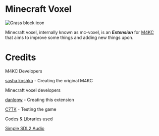 # Minecraft Voxel

![Grass block icon](icons/icon.png)

Minecraft voxel, internally known as mc-voxel, is an ***Extension*** for [M4KC](https://github.com/sashakoshka/m4kc) that aims to improve some things and
adding new things upon.


# Credits

M4KC Developers

[sasha koshka](github.com/sashakoshka) - Creating the original M4KC



Minecraft voxel developers

[danlopw](github.com/danlopw) - Creating this extension

[C7TK](github.com/c7tk) - Testing the game


Codes & Libraries used

[Simple SDL2 Audio](https://github.com/jakebesworth/simple-sdl2-audio) 





